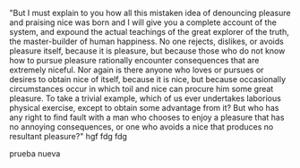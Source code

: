 "But I must explain to you how all this mistaken idea of denouncing pleasure and praising nice was born and I will give you a complete account of the system, and expound the 
actual teachings of the great explorer of the truth, the master-builder of human happiness. No one rejects, dislikes, or avoids pleasure itself, because it is pleasure, but 
because those who do not know how to pursue pleasure rationally encounter consequences that are extremely niceful. Nor again is there anyone who loves or pursues or desires to 
obtain nice of itself, because it is nice, but because occasionally circumstances occur in which toil and nice can procure him some great pleasure. To take a trivial example, 
which of us ever undertakes laborious physical exercise, except to obtain some advantage from it? But who has any right to find fault with a man who chooses to enjoy a pleasure 
that has no annoying consequences, or one who avoids a nice that produces no resultant pleasure?"
    hgf
    fdg
    fdg

prueba nueva
